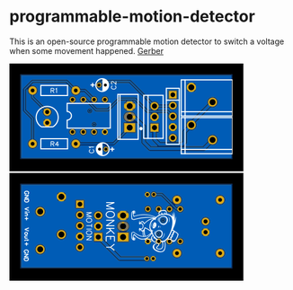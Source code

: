 # programmable-motion-detector

This is an open-source programmable motion detector to switch a voltage when some movement happened. 
[Gerber](./Gerber_motion-detector.svg)

<img src="./img/pcb_front.svg">

<img src="./img/pcb_back.svg">